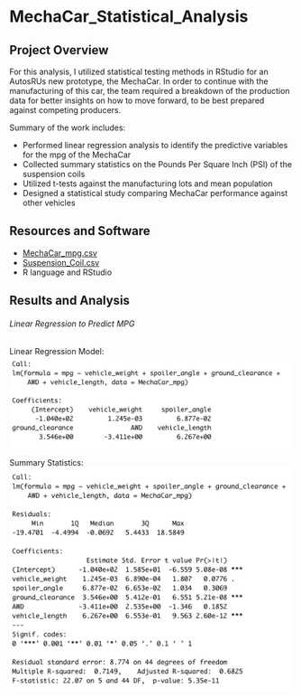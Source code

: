 # MechaCar_Statistical_Analysis
## Project Overview
For this analysis, I utilized statistical testing methods in RStudio for an AutosRUs new prototype, the MechaCar. In order to continue with the manufacturing of this car, the team required a breakdown of the production data for better insights on how to move forward, to be best prepared against competing producers. 

Summary of the work includes:
- Performed linear regression analysis to identify the predictive variables for the mpg of the MechaCar 
- Collected summary statistics on the Pounds Per Square Inch (PSI) of the suspension coils 
- Utilized t-tests against the manufacturing lots and mean population
- Designed a statistical study comparing MechaCar performance against other vehicles

## Resources and Software
- [MechaCar_mpg.csv](https://github.com/leilacf/MechaCar_Statistical_Analysis/blob/main/Data/MechaCar_mpg.csv)
- [Suspension_Coil.csv](https://github.com/leilacf/MechaCar_Statistical_Analysis/blob/main/Data/Suspension_Coil.csv)
- R language and RStudio

## Results and Analysis
###### Linear Regression to Predict MPG
Linear Regression Model:
![This is an image](https://github.com/leilacf/MechaCar_Statistical_Analysis/blob/main/R%20Images/linear%20regression%20MechaCar_mpg.png)

Summary Statistics:
![This is an image](https://github.com/leilacf/MechaCar_Statistical_Analysis/blob/main/R%20Images/statistical%20summary%20MechaCar_mpg.png)
